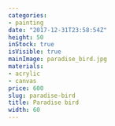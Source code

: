 ```yaml
---
categories:
- painting
date: "2017-12-31T23:58:54Z"
height: 50
inStock: true
isVisible: true
mainImage: paradise_bird.jpg
materials:
- acrylic
- canvas
price: 600
slug: paradise-bird
title: Paradise bird
width: 60
---
```


